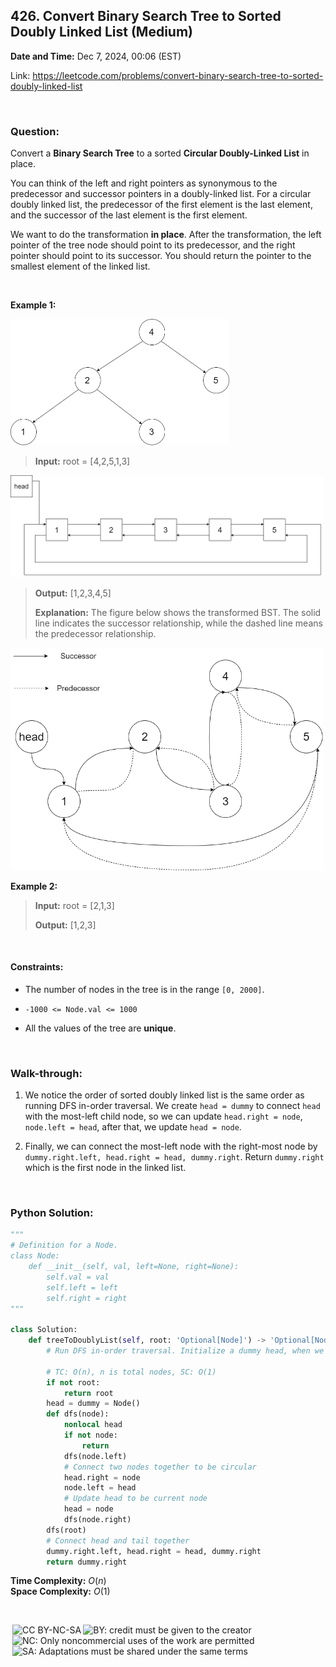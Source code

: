 ## 426. Convert Binary Search Tree to Sorted Doubly Linked List (Medium)
**Date and Time:** Dec 7, 2024, 00:06 (EST)

Link: https://leetcode.com/problems/convert-binary-search-tree-to-sorted-doubly-linked-list

<br>

### Question:
Convert a **Binary Search Tree** to a sorted **Circular Doubly-Linked List** in place.

You can think of the left and right pointers as synonymous to the predecessor and successor pointers in a doubly-linked list. For a circular doubly linked list, the predecessor of the first element is the last element, and the successor of the last element is the first element.

We want to do the transformation **in place**. After the transformation, the left pointer of the tree node should point to its predecessor, and the right pointer should point to its successor. You should return the pointer to the smallest element of the linked list.

<br>

**Example 1:**

<img src="../images/426_1.png" width=350>

> **Input:** root = [4,2,5,1,3]

<img src="../images/426_2.png" width=500>

> 
> **Output:** [1,2,3,4,5]
>
> **Explanation:** The figure below shows the transformed BST. The solid line indicates the successor relationship, while the dashed line means the predecessor relationship.

<img src="../images/426_3.png" width=500>

**Example 2:**
> **Input:** root = [2,1,3]
> 
> **Output:** [1,2,3]

<br>

#### Constraints:
* The number of nodes in the tree is in the range `[0, 2000]`.

* `-1000 <= Node.val <= 1000`

* All the values of the tree are **unique**.

<br>

### Walk-through: 
1. We notice the order of sorted doubly linked list is the same order as running DFS in-order traversal. We create `head = dummy` to connect `head` with the most-left child node, so we can update `head.right = node`, `node.left = head`, after that, we update `head = node`.

2. Finally, we can connect the most-left node with the right-most node by `dummy.right.left, head.right = head, dummy.right`. Return `dummy.right` which is the first node in the linked list.

<br>

### Python Solution:
```python
"""
# Definition for a Node.
class Node:
    def __init__(self, val, left=None, right=None):
        self.val = val
        self.left = left
        self.right = right
"""

class Solution:
    def treeToDoublyList(self, root: 'Optional[Node]') -> 'Optional[Node]':
        # Run DFS in-order traversal. Initialize a dummy head, when we reach the deep left node, set head.right to be node, and set node.left to be head, so each two nodes are circular to each other
        
        # TC: O(n), n is total nodes, SC: O(1)
        if not root:
            return root
        head = dummy = Node()
        def dfs(node):
            nonlocal head
            if not node:
                return 
            dfs(node.left)
            # Connect two nodes together to be circular
            head.right = node
            node.left = head
            # Update head to be current node
            head = node
            dfs(node.right)
        dfs(root)
        # Connect head and tail together
        dummy.right.left, head.right = head, dummy.right
        return dummy.right
```
**Time Complexity:** $O(n)$ <br>
**Space Complexity:** $O(1)$

<br>

<img style="height:22px!important;margin-left:3px;vertical-align:text-bottom;" src="https://mirrors.creativecommons.org/presskit/icons/cc.svg?ref=chooser-v1" alt="CC BY-NC-SA" title="CC BY-NC-SA"><img style="height:22px!important;margin-left:3px;vertical-align:text-bottom;" src="https://mirrors.creativecommons.org/presskit/icons/by.svg?ref=chooser-v1" alt="BY: credit must be given to the creator" title="BY: credit must be given to the creator"><img style="height:22px!important;margin-left:3px;vertical-align:text-bottom;" src="https://mirrors.creativecommons.org/presskit/icons/nc.svg?ref=chooser-v1" alt="NC: Only noncommercial uses of the work are permitted" title="NC: Only noncommercial uses of the work are permitted"><img style="height:22px!important;margin-left:3px;vertical-align:text-bottom;" src="https://mirrors.creativecommons.org/presskit/icons/sa.svg?ref=chooser-v1" alt="SA: Adaptations must be shared under the same terms" title="SA: Adaptations must be shared under the same terms">